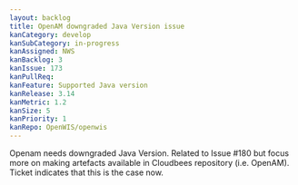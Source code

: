 ```yaml
---
layout: backlog
title: OpenAM downgraded Java Version issue
kanCategory: develop
kanSubCategory: in-progress
kanAssigned: NWS
kanBacklog: 3
kanIssue: 173
kanPullReq:
kanFeature: Supported Java version
kanRelease: 3.14
kanMetric: 1.2
kanSize: 5
kanPriority: 1
kanRepo: OpenWIS/openwis
---
```

Openam needs downgraded Java Version. Related to Issue #180 but focus more on making artefacts available in Cloudbees repository (i.e. OpenAM). Ticket indicates that this is the case now.
